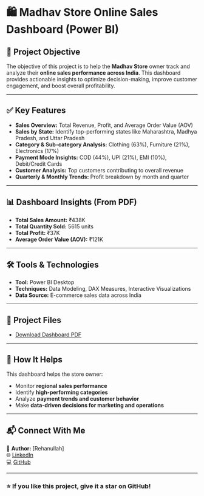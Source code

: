 # 🛍️ Madhav Store Online Sales Dashboard (Power BI)

## 📌 Project Objective
The objective of this project is to help the **Madhav Store** owner track and analyze their **online sales performance across India**. This dashboard provides actionable insights to optimize decision-making, improve customer engagement, and boost overall profitability.

---

## ✅ Key Features

- **Sales Overview:** Total Revenue, Profit, and Average Order Value (AOV)  
- **Sales by State:** Identify top-performing states like Maharashtra, Madhya Pradesh, and Uttar Pradesh  
- **Category & Sub-category Analysis:** Clothing (63%), Furniture (21%), Electronics (17%)  
- **Payment Mode Insights:** COD (44%), UPI (21%), EMI (10%), Debit/Credit Cards  
- **Customer Analysis:** Top customers contributing to overall revenue  
- **Quarterly & Monthly Trends:** Profit breakdown by month and quarter  

---

## 📊 Dashboard Insights (From PDF)
- **Total Sales Amount:** ₹438K  
- **Total Quantity Sold:** 5615 units  
- **Total Profit:** ₹37K  
- **Average Order Value (AOV):** ₹121K  

---

## 🛠 Tools & Technologies
- **Tool:** Power BI Desktop  
- **Techniques:** Data Modeling, DAX Measures, Interactive Visualizations  
- **Data Source:** E-commerce sales data across India  

---

## 📂 Project Files
- [Download Dashboard PDF](./madhav_ecommerce_sales_dashboard.pdf)  

---

## 🚀 How It Helps
This dashboard helps the store owner:
- Monitor **regional sales performance**
- Identify **high-performing categories**
- Analyze **payment trends and customer behavior**
- Make **data-driven decisions for marketing and operations**

---

## 📬 Connect With Me
👤 **Author:** [Rehanullah]  
🌐 [LinkedIn](https://www.linkedin.com/in/rehanullah-176b03220/)  
💻 [GitHub](https://github.com/rehan-mmk)  

---

### ⭐ If you like this project, give it a star on GitHub!

